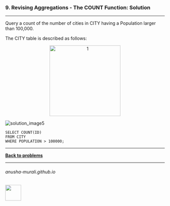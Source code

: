 ### 9. Revising Aggregations - The COUNT Function: Solution

---
Query a count of the number of cities in CITY having a Population larger than 100,000.

The CITY table is described as follows:

<p align="center">
<img width="224" alt="1" src="https://github.com/user-attachments/assets/c10d9eb4-8f3b-4151-87bc-2e5e6bc367ac" />
</p>

![solution_image5](https://github.com/user-attachments/assets/82f796e0-28cb-4ef0-bcdc-1a701ce7db53)

```
SELECT COUNT(ID)
FROM CITY
WHERE POPULATION > 100000;
```

---

**[Back to problems](./problems.md)**

* * *
###### anusha-murali.github.io

<img src="https://github.com/anusha-murali/anusha-murali.github.io/assets/111596338/639243aa-2857-4595-a65a-7852762bb002" width="50" height="50"/>

